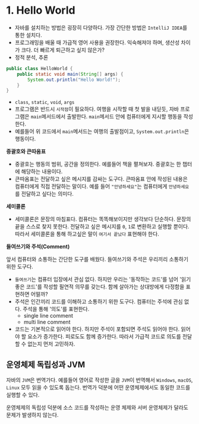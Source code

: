 # 1. Hello World

- 자바를 설치하는 방법은 굉장히 다양하다. 가장 간단한 방법은 `IntelliJ IDEA`를 통한 설치다.
- 프로그래밍을 배울 때 가급적 영어 사용을 권장한다. 익숙해져야 하며, 생산성 차이가 크다. 더 빠르게 퇴근하고 싶지 않은가?
- 정적 분석, 추론

```java
public class HelloWorld {
    public static void main(String[] args) {
        System.out.println("Hello World!");
    }
}
```

- `class`, `static`, `void`, `args`
- 프로그램은 반드시 `시작점`이 필요하다. 여행을 시작할 때 첫 발을 내딛듯, 자바 프로그램은 `main`메서드에서 출발한다. `main`메서드 안에 컴퓨터에게 지시할 행동을 작성한다.
- 예를들어 위 코드에서 `main`메서드는 여행의 출발점이고, `System.out.println`은 행동이다.

**중괄호와 큰따옴표**

- 중괄호는 행동의 범위, 공간을 정의한다. 예를들어 책을 펼쳐보자. 중괄호는 한 챕터에 해당하는 내용이다.
- 큰따옴표는 전달하고 싶은 메시지를 감싸는 도구다. 큰따옴표 안에 작성된 내용은 컴퓨터에게 직접 전달하는 말이다. 예를 들어 `"안녕하세요"`는 컴퓨터에게 `안녕하세요`를 전달하고 싶다는 의미다.

**세미콜론**

- 세미콜론은 문장의 마침표다. 컴퓨터는 똑똑해보이지만 생각보다 단순하다. 문장의 끝을 스스로 찾지 못한다. 전달하고 싶은 메시지를 `0`, `1`로 변환하고 실행할 뿐이다.
  따라서 세미콜론을 통해 하고싶은 말이 `여기서 끝났다` 표현해야 한다.

**들여쓰기와 주석(Comment)**

앞서 컴퓨터와 소통하는 간단한 도구를 배웠다. 들여쓰기와 주석은 우리끼리 소통하기 위한 도구다.

- `들여쓰기`는 컴퓨터 입장에서 관심 없다. 하지만 우리는 '동작하는 코드'를 넘어 '읽기 좋은 코드'를 작성할 필연적 의무를 갖는다. 함께 살아가는 상대방에게 다정함을 표현하면 어떨까?
- 주석은 인간끼리 코드를 이해하고 소통하기 위한 도구다. 컴퓨터는 주석에 관심 없다. 주석을 통해 '의도'를 표현한다.
  - single line comment
  - multi line comment
- 코드는 기본적으로 읽어야 한다. 하지만 주석이 포함되면 주석도 읽어야 한다. 읽어야 할 요소가 증가한다. 피로도도 함께 증가한다. 따라서 가급적 코드로 의도를 전달할 수 없는지 먼저 고민하자.

## 운영체제 독립성과 JVM

자바의 `JVM`은 번역가다. 예를들어 영어로 작성한 글을 `JVM`이 번역해서 `Windows`, `macOS`, `Linux` 모두 읽을 수 있도록 돕는다. 번역가 덕분에 어떤 운영체제에서도 동일한
코드를 실행할 수 있다.

운영체제의 독립성 덕분에 소스 코드를 작성하는 운영 체제와 서버 운영체제가 달라도 문제가 발생하지 않는다.
